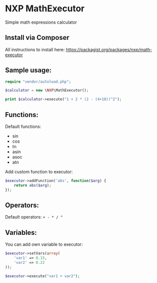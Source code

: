 # NXP MathExecutor

Simple math expressions calculator

## Install via Composer

All instructions to install here: https://packagist.org/packages/nxp/math-executor

## Sample usage:

```php
require "vendor/autoload.php";

$calculator = new \NXP\MathExecutor();

print $calculator->execute("1 + 2 * (2 - (4+10))^2");
```

## Functions:

Default functions:
* sin
* cos
* tn
* asin
* asoc
* atn

Add custom function to executor:
```php
$executor->addFunction('abs', function($arg) {
    return abs($arg);
});
```

## Operators:

Default operators: `+ - * / ^`

## Variables:

You can add own variable to executor:

```php
$executor->setVars(array(
    'var1' => 0.15,
    'var2' => 0.22
));

$executor->execute("var1 + var2");